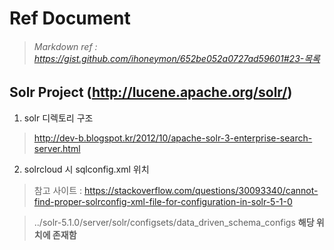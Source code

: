 Ref Document
=============
> ###### Markdown ref : https://gist.github.com/ihoneymon/652be052a0727ad59601#23-목록
Solr Project (http://lucene.apache.org/solr/)
-------------
1. solr 디렉토리 구조
> http://dev-b.blogspot.kr/2012/10/apache-solr-3-enterprise-search-server.html

2. solrcloud 시 sqlconfig.xml 위치
> 참고 사이트 : https://stackoverflow.com/questions/30093340/cannot-find-proper-solrconfig-xml-file-for-configuration-in-solr-5-1-0

> ../solr-5.1.0/server/solr/configsets/data_driven_schema_configs **해당 위치에 존재함**
